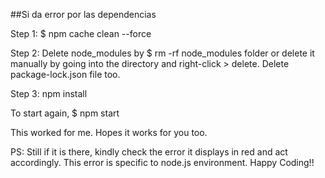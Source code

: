 ##Si da error por las dependencias

Step 1: $ npm cache clean --force

Step 2: Delete node_modules by $ rm -rf node_modules folder or delete it manually by going into the directory and right-click > delete. Delete package-lock.json file too.

Step 3: npm install

To start again, $ npm start

This worked for me. Hopes it works for you too.

PS: Still if it is there, kindly check the error it displays in red and act accordingly. This error is specific to node.js environment. Happy Coding!!
